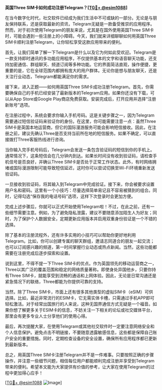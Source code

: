 **英国Three SIM卡如何成功注册Telegram？[[TG💪+ @esim1088](https://t.me/s/esim1088)]**

在当今数字化时代，社交软件已经成为我们生活中不可或缺的一部分。无论是与朋友保持联系，还是获取最新的资讯，Telegram无疑是一款备受推崇的应用程序。然而，对于初次使用Telegram的朋友来说，尤其是在国外使用英国Three SIM卡时，可能会遇到一些注册上的小障碍。今天，我们就来详细聊聊如何用英国Three SIM卡顺利注册Telegram，让你轻松享受这款应用带来的便利。

首先，让我们简单了解一下Telegram是什么以及它为何如此受欢迎。Telegram是一款支持即时通讯的多功能应用程序，不仅提供基本的文字和语音聊天功能，还支持加密通信、群组聊天、频道订阅等多种功能。它的界面简洁直观，操作便捷，更重要的是，它在全球范围内都拥有庞大的用户群体。无论你是想与朋友聊天，还是关注行业动态，Telegram都能满足你的需求。

接下来，进入正题——如何用英国Three SIM卡成功注册Telegram。首先，你需要确保自己的手机已经安装了最新版本的Telegram应用。如果你还没有下载，可以从App Store或Google Play商店免费获取。安装完成后，打开应用并选择“注册新账号”选项。

在注册过程中，系统会要求你输入手机号码。这是关键步骤之一，因为Telegram需要通过短信验证码来验证你的身份。在这里，你可能需要注意一点：虽然Three SIM卡是英国本地运营商，但它的国际漫游服务可能会影响短信接收。因此，在注册之前，建议先确认Three是否支持当前所在地的短信服务。如果不确定，可以直接拨打Three客服热线进行咨询。

当你输入完手机号码后，Telegram会发送一条包含验证码的短信到你的手机上。通常情况下，这条短信会在几分钟内到达。如果长时间没有收到验证码，请检查手机信号是否良好，并确认Three SIM卡是否处于正常工作状态。此外，有时网络拥堵或国际漫游限制可能导致短信延迟，这时你可以尝试切换至Wi-Fi环境重新发送验证码。

一旦接收到验证码，将其输入到Telegram中完成验证。接下来，你会被要求设置用户名和密码。这里有一个小技巧：尽量选择简单易记且不容易被猜到的组合。同时，记得勾选“保存我的电话号码”选项，这样下次登录时会更加方便。

完成上述步骤后，你就可以正式开始使用Telegram啦！不过，在此之前，还有一些细节需要注意。例如，为了避免隐私泄露，建议不要随意添加陌生人为好友；同时，为了保护个人数据安全，定期更新应用版本并启用双重身份验证是一个不错的选择。

除了基本的注册流程外，还有许多实用的小技巧可以帮助你更好地利用Telegram。比如，你可以创建专属的聊天群组，邀请志同道合的朋友一起交流；也可以订阅感兴趣的频道，第一时间掌握行业动态或热点新闻。当然，这些功能都需要在注册完成后逐步探索和设置。

说到这里，不得不提一下Three SIM卡的优点。作为英国领先的移动运营商之一，Three以其广泛的覆盖范围和稳定的网络质量著称。即使身处异国他乡，只要你持有Three SIM卡，就能享受到流畅的通话和上网体验。因此，无论是日常沟通还是紧急情况下的联络，Three都能为你提供可靠的支持。

当然，除了Three SIM卡，市面上还有很多其他类型的虚拟SIM卡（eSIM）可供选择。比如，最近非常流行的ESIM卡，它无需实体卡槽，只需通过手机APP即可轻松激活。对于经常出国旅行的人来说，这种无国界通信方式无疑是一个福音。如果你想了解更多关于ESIM卡的信息，不妨关注一下相关的论坛或社交媒体平台，那里会有更多专业人士分享他们的使用心得。

最后，再次提醒大家，在使用Telegram或其他社交软件时一定要注意网络安全和个人信息保护。避免点击不明链接，不要随意透露敏感信息，这些都是保障自己账户安全的重要措施。同时，定期检查设备的安全设置，确保所有应用程序都已更新到最新版本。

总之，用英国Three SIM卡注册Telegram并不是一件难事。只要按照正确的步骤操作，并注意一些细节问题，相信每位用户都能顺利完成注册并享受到Telegram带来的便利。希望本文能为大家提供有价值的参考，让大家在使用Telegram的过程中更加得心应手！

[[TG💪+ @esim1088](https://t.me/s/esim1088) ![Image](https://i.postimg.cc/4NQfJmqS/Snipaste-2025-05-13-00-14-12.png)]